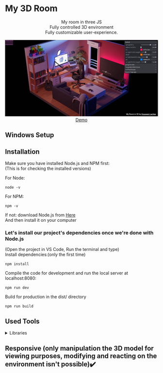 # My 3D Room
<p align="center">
My room in three JS
<br>
Fully controlled 3D environment
<br>
Fully customizable user-experience.
<br>
<br>        
<a href="https://my-3-d-room.vercel.app">
        <img alt="Thumbnail" src="./src/Thumbnail.jpg" />
    </a>
<br>
<a href="https://my-3-d-room.vercel.app">
        Demo
    </a>
</p>

## Windows Setup

## Installation
Make sure you have installed Node.js and NPM first:<br>
(This is for checking the installed versions)

For Node:
```
node -v
```
For NPM:
```
npm -v
```

If not: download Node.js from [Here](https://nodejs.org/en/)<br>
And then install it on your computer 

### Let's install our project's dependencies once we're done with Node.js
(Open the project in VS Code, Run the terminal and type)<br>
Install dependencies:(only the first time)

```
npm install
```

Compile the code for development and run the local server at localhost:8080:

```
npm run dev
```

Build for production in the dist/ directory

```
npm run build
```

## Used Tools

<details>
  <summary> Libraries</summary>
  

1. [ThreeJS](https://threejs.org)   

</details>

## Responsive (only manipulation the 3D model for viewing purposes, modifying and reacting on the environment isn't possible)✔️

